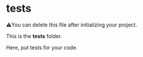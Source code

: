 # tests

⚠️You can delete this file after initializing your project.

This is the **tests** folder.

Here, put tests for your code.
